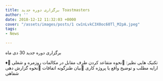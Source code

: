 ```yaml
---
title: برگزاری دوره جدید Toastmasters
author: ''
date: 2018-12-12 11:32:03 +0000
cover: "/assets/images/posts/1 cw1nLvkC3X0oc60Tl_M2pA.jpeg"
tags:
- News

---
```

برگزاری دوره جدید 30 دی ماه

♦️تکنیک هایی نظیر:                                                                            📌نحوه متقاعد کردن طرف مقابل در مکالمات روزمره و  شغلی                                     📌ارایه مطلب و توضیح واقع یا  پروژه کاری                                                      📌بیان  طنزگونه اتفاقات                                                                       📌نحوه گزارش دهی شفاهی  